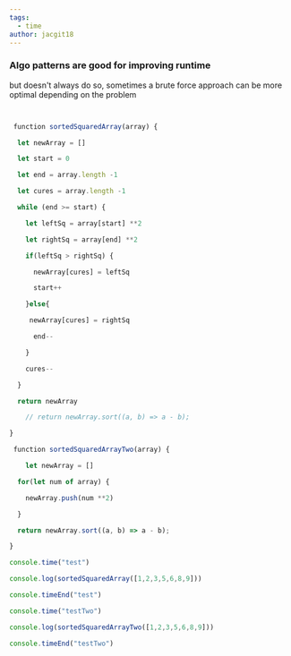 ```yaml
---
tags:
  - time
author: jacgit18
---
```

### Algo patterns are good for improving runtime 

but doesn't always do so, sometimes a brute force approach can be more optimal depending on the problem
```javascript


 function sortedSquaredArray(array) { 

  let newArray = [] 

  let start = 0 

  let end = array.length -1 

  let cures = array.length -1 

  while (end >= start) { 

    let leftSq = array[start] **2 

    let rightSq = array[end] **2 

    if(leftSq > rightSq) { 

      newArray[cures] = leftSq 

      start++ 

    }else{ 

     newArray[cures] = rightSq 

      end-- 

    } 

    cures-- 

  } 

  return newArray 

    // return newArray.sort((a, b) => a - b); 

} 

 function sortedSquaredArrayTwo(array) { 

    let newArray = [] 

  for(let num of array) { 

    newArray.push(num **2) 

  } 

  return newArray.sort((a, b) => a - b); 

} 

console.time("test") 

console.log(sortedSquaredArray([1,2,3,5,6,8,9])) 

console.timeEnd("test") 

console.time("testTwo") 

console.log(sortedSquaredArrayTwo([1,2,3,5,6,8,9])) 

console.timeEnd("testTwo")
```